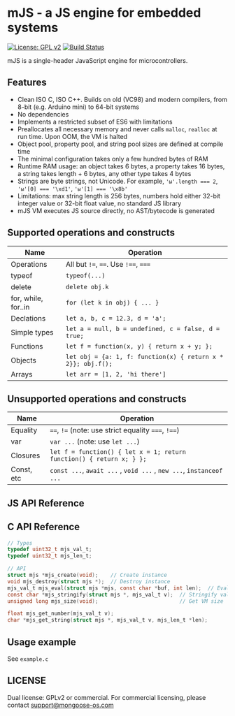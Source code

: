# mJS - a JS engine for embedded systems

[![License: GPL v2](https://img.shields.io/badge/License-GPL%20v2-blue.svg)](https://www.gnu.org/licenses/old-licenses/gpl-2.0.en.html)
[![Build Status](https://travis-ci.org/cpq/mjs3.svg?branch=master)](https://travis-ci.org/cpq/mjs3)

mJS is a single-header JavaScript engine for microcontrollers.

## Features

- Clean ISO C, ISO C++. Builds on old (VC98) and modern compilers, from 8-bit (e.g. Arduino mini) to 64-bit systems
- No dependencies
- Implements a restricted subset of ES6 with limitations
- Preallocates all necessary memory and never calls `malloc`, `realloc`
  at run time. Upon OOM, the VM is halted
- Object pool, property pool, and string pool sizes are defined at compile time
- The minimal configuration takes only a few hundred bytes of RAM
- Runtime RAM usage: an object takes 6 bytes, a property takes 16 bytes,
  a string takes length + 6 bytes, any other type takes 4 bytes
- Strings are byte strings, not Unicode.
  For example, `'ы'.length === 2`, `'ы'[0] === '\xd1'`, `'ы'[1] === '\x8b'`
- Limitations: max string length is 256 bytes, numbers hold either
  32-bit integer value or 32-bit float value, no standard JS library
- mJS VM executes JS source directly, no AST/bytecode is generated

## Supported operations and constructs

| Name              |  Operation                   |
| ----------------- | ---------------------------- |
| Operations        | All but `!=`, `==`. Use `!==`, `===` |
| typeof            | `typeof(...)`                |
| delete            | `delete obj.k`               |
| for, while, for..in  | `for (let k in obj) { ... }` |
| Declations        | `let a, b, c = 12.3, d = 'a'; ` |
| Simple types      | `let a = null, b = undefined, c = false, d = true;` |
| Functions         | `let f = function(x, y) { return x + y; }; ` |
| Objects           | `let obj = {a: 1, f: function(x) { return x * 2}}; obj.f();` |
| Arrays            | `let arr = [1, 2, 'hi there']` |

## Unsupported operations and constructs

| Name              |  Operation                                |
| ----------------- | ----------------------------------------- |
| Equality          | `==`, `!=`  (note: use strict equality `===`, `!==`) |
| var               | `var ...`  (note: use `let ...`) |
| Closures          | `let f = function() { let x = 1; return function() { return x; } };`  |
| Const, etc        | `const ...`, `await ...` , `void ...` , `new ...`, `instanceof ...`  |

## JS API Reference

## C API Reference

```c
// Types
typedef uint32_t mjs_val_t;
typedef uint32_t mjs_len_t;

// API
struct mjs *mjs_create(void);    // Create instance
void mjs_destroy(struct mjs *);  // Destroy instance
mjs_val_t mjs_eval(struct mjs *mjs, const char *buf, int len);  // Evaluate
const char *mjs_stringify(struct mjs *, mjs_val_t v);  // Stringify value
unsigned long mjs_size(void);                          // Get VM size

float mjs_get_number(mjs_val_t v);
char *mjs_get_string(struct mjs *, mjs_val_t v, mjs_len_t *len);
```

## Usage example

See `example.c`

## LICENSE

Dual license: GPLv2 or commercial. For commercial
licensing, please contact support@mongoose-os.com
